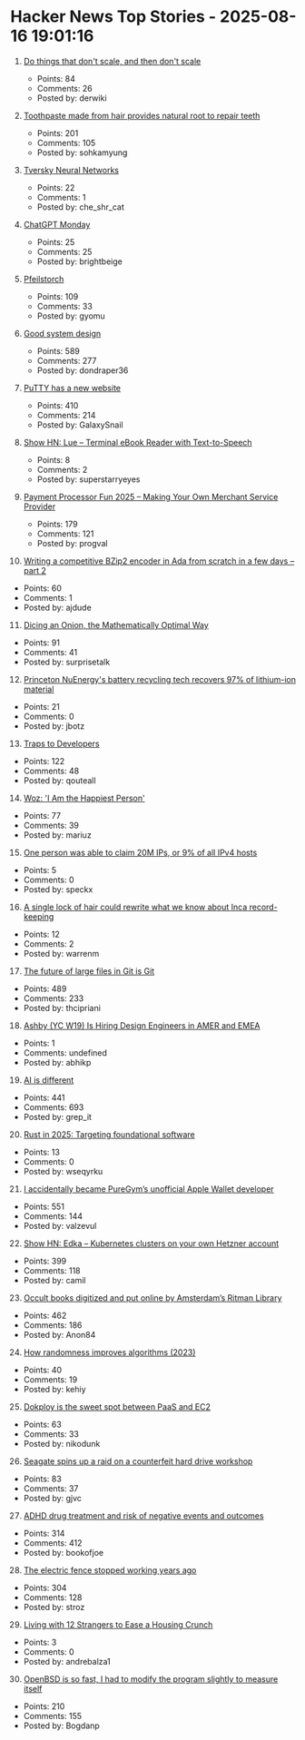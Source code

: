 # Hacker News Top Stories - 2025-08-16 19:01:16

1. [Do things that don't scale, and then don't scale](https://derwiki.medium.com/do-things-that-dont-scale-and-then-don-t-scale-9fd2cd7e2156)
   - Points: 84
   - Comments: 26
   - Posted by: derwiki

2. [Toothpaste made from hair provides natural root to repair teeth](https://www.kcl.ac.uk/news/toothpaste-made-from-hair-provides-natural-root-to-repair-teeth)
   - Points: 201
   - Comments: 105
   - Posted by: sohkamyung

3. [Tversky Neural Networks](https://gonzoml.substack.com/p/tversky-neural-networks)
   - Points: 22
   - Comments: 1
   - Posted by: che_shr_cat

4. [ChatGPT Monday](https://chatgpt.com/g/g-67ec3b78892481918c89067962526695-monday)
   - Points: 25
   - Comments: 25
   - Posted by: brightbeige

5. [Pfeilstorch](https://en.wikipedia.org/wiki/Pfeilstorch)
   - Points: 109
   - Comments: 33
   - Posted by: gyomu

6. [Good system design](https://www.seangoedecke.com/good-system-design/)
   - Points: 589
   - Comments: 277
   - Posted by: dondraper36

7. [PuTTY has a new website](https://putty.software/)
   - Points: 410
   - Comments: 214
   - Posted by: GalaxySnail

8. [Show HN: Lue – Terminal eBook Reader with Text-to-Speech](https://github.com/superstarryeyes/lue)
   - Points: 8
   - Comments: 2
   - Posted by: superstarryeyes

9. [Payment Processor Fun 2025 – Making Your Own Merchant Service Provider](https://voidfox.com/blog/payment_processor_fun_2025_making_your_own_msp/)
   - Points: 179
   - Comments: 121
   - Posted by: progval

10. [Writing a competitive BZip2 encoder in Ada from scratch in a few days – part 2](https://gautiersblog.blogspot.com/2025/07/writing-bzip2-encoder-in-ada-from.html)
   - Points: 60
   - Comments: 1
   - Posted by: ajdude

11. [Dicing an Onion, the Mathematically Optimal Way](https://pudding.cool/2025/08/onions/)
   - Points: 91
   - Comments: 41
   - Posted by: surprisetalk

12. [Princeton NuEnergy's battery recycling tech recovers 97% of lithium-ion material](https://www.energy-reporters.com/environment/97-battery-recycling-breakthrough-princeton-nuenergy-opens-first-u-s-commercial-facility-cutting-costs-38-and-slashing-environmental-impact/)
   - Points: 21
   - Comments: 0
   - Posted by: jbotz

13. [Traps to Developers](https://qouteall.fun/qouteall-blog/2025/Traps%20to%20Developers)
   - Points: 122
   - Comments: 48
   - Posted by: qouteall

14. [Woz: 'I Am the Happiest Person'](https://daringfireball.net/linked/2025/08/15/woz-on-slashdot)
   - Points: 77
   - Comments: 39
   - Posted by: mariuz

15. [One person was able to claim 20M IPs, or 9% of all IPv4 hosts](https://lists.nanog.org/archives/list/nanog@lists.nanog.org/thread/MMCCEQKA4UPGGWFWEBWLYKHTYCAOQIZS/#MMCCEQKA4UPGGWFWEBWLYKHTYCAOQIZS)
   - Points: 5
   - Comments: 0
   - Posted by: speckx

16. [A single lock of hair could rewrite what we know about Inca record-keeping](https://www.science.org/content/article/single-lock-hair-could-rewrite-what-we-know-about-inca-record-keeping)
   - Points: 12
   - Comments: 2
   - Posted by: warrenm

17. [The future of large files in Git is Git](https://tylercipriani.com/blog/2025/08/15/git-lfs/)
   - Points: 489
   - Comments: 233
   - Posted by: thcipriani

18. [Ashby (YC W19) Is Hiring Design Engineers in AMER and EMEA](https://www.ashbyhq.com/careers?utm_source=hn&ashby_jid=579e9d03-0724-482b-a42a-8e5e80d73405)
   - Points: 1
   - Comments: undefined
   - Posted by: abhikp

19. [AI is different](https://www.antirez.com/news/155)
   - Points: 441
   - Comments: 693
   - Posted by: grep_it

20. [Rust in 2025: Targeting foundational software](https://smallcultfollowing.com/babysteps/blog/2025/03/10/rust-2025-intro/)
   - Points: 13
   - Comments: 0
   - Posted by: wseqyrku

21. [I accidentally became PureGym’s unofficial Apple Wallet developer](https://drobinin.com/posts/how-i-accidentally-became-puregyms-unofficial-apple-wallet-developer/)
   - Points: 551
   - Comments: 144
   - Posted by: valzevul

22. [Show HN: Edka – Kubernetes clusters on your own Hetzner account](https://edka.io)
   - Points: 399
   - Comments: 118
   - Posted by: camil

23. [Occult books digitized and put online by Amsterdam’s Ritman Library](https://www.openculture.com/2025/08/2178-occult-books-now-digitized-put-online.html)
   - Points: 462
   - Comments: 186
   - Posted by: Anon84

24. [How randomness improves algorithms (2023)](https://www.quantamagazine.org/how-randomness-improves-algorithms-20230403/)
   - Points: 40
   - Comments: 19
   - Posted by: kehiy

25. [Dokploy is the sweet spot between PaaS and EC2](https://nikodunk.com/2025-06-10-diy-serverless-(coreos-+-dokploy))
   - Points: 63
   - Comments: 33
   - Posted by: nikodunk

26. [Seagate spins up a raid on a counterfeit hard drive workshop](https://www.tomshardware.com/pc-components/hdds/seagate-spins-up-a-raid-on-a-counterfeit-hard-drive-workshop-authorities-read-criminals-writes-while-they-spill-the-beans)
   - Points: 83
   - Comments: 37
   - Posted by: gjvc

27. [ADHD drug treatment and risk of negative events and outcomes](https://www.bmj.com/content/390/bmj-2024-083658)
   - Points: 314
   - Comments: 412
   - Posted by: bookofjoe

28. [The electric fence stopped working years ago](https://soonly.com/electric-fences/)
   - Points: 304
   - Comments: 128
   - Posted by: stroz

29. [Living with 12 Strangers to Ease a Housing Crunch](http://www.bloomberg.com/news/articles/2025-08-15/cohousing-in-europe-is-helping-ease-the-housing-crunch)
   - Points: 3
   - Comments: 0
   - Posted by: andrebalza1

30. [OpenBSD is so fast, I had to modify the program slightly to measure itself](https://flak.tedunangst.com/post/is-OpenBSD-10x-faster-than-Linux)
   - Points: 210
   - Comments: 155
   - Posted by: Bogdanp

